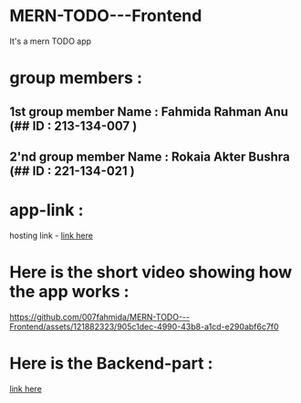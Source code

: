 # MERN-TODO---Frontend
It's a mern TODO app
# group members :
## 1st group member Name : Fahmida Rahman Anu (## ID : 213-134-007 )
  
## 2'nd group member Name :   Rokaia Akter Bushra (## ID : 221-134-021 )


# app-link : 
hosting link - 
[link here ](https://todo-app-134007.netlify.app/)

# Here is the short video showing how the app works :
https://github.com/007fahmida/MERN-TODO---Frontend/assets/121882323/905c1dec-4990-43b8-a1cd-e290abf6c7f0


# Here is the Backend-part :
[link here ](https://github.com/007fahmida/MERN-TODO---Backend/tree/main)


